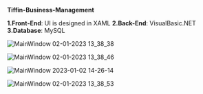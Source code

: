 **Tiffin-Business-Management**

**1.Front-End**: UI is designed in XAML
**2.Back-End**: VisualBasic.NET
**3.Database**: MySQL

![MainWindow 02-01-2023 13_38_38](https://user-images.githubusercontent.com/119393271/210212089-75c85bc2-ad13-450f-b403-102513ac850f.png)

![MainWindow 02-01-2023 13_38_46](https://user-images.githubusercontent.com/119393271/210212095-d0814d02-1141-47d4-9faf-43145e38d4bc.png)

![MainWindow 2023-01-02 14-26-14](https://user-images.githubusercontent.com/119393271/210212116-bdcf4b67-8997-4eaf-a48b-0c872a5f0212.gif)

![MainWindow 02-01-2023 13_38_53](https://user-images.githubusercontent.com/119393271/210212146-3d09a8d3-fd47-4036-99a4-609d06f3cede.png)
